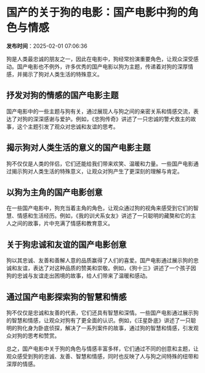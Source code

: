 # 国产的关于狗的电影：国产电影中狗的角色与情感

**发布时间**：2025-02-01 07:06:36

狗是人类最忠诚的朋友之一，因此在电影中，狗经常扮演重要角色，让观众深受感动。国产电影也不例外，许多优秀的国产电影以狗为主题，传递着对狗的深厚情感，并揭示了狗对人类生活的特殊意义。

## 抒发对狗的情感的国产电影主题

国产电影中的一些主题与狗有关，通过展现人与狗之间的亲密关系和情感交流，表达了对狗的深深感谢与爱护。例如，《忠狗传奇》讲述了一只忠诚的警犬救主的故事，这个主题引发了观众对忠诚和友谊的思考。

## 揭示狗对人类生活的意义的国产电影主题

狗不仅仅是人类的伴侣，它们还能给我们带来欢笑、温暖和力量。一些国产电影通过揭示狗对人类生活的特殊意义，让观众对狗产生了更深刻的理解与肯定。

## 以狗为主角的国产电影创意

在一些国产电影中，狗充当着主角的角色，让观众通过狗的视角来感受到它们的智慧、情感和生活经历。例如，《我的训犬系女友》讲述了一只聪明的藏獒和它的主人之间的故事，片中充满了情感和教育意义。

## 关于狗忠诚和友谊的国产电影创意

狗以其忠诚、友善和善解人意的品质赢得了人们的喜爱。国产电影通过展示狗的忠诚和友谊，表达了对这种品质的赞美和崇敬。例如，《狗十三》讲述了一个孩子因狗的忠诚与友谊走出困境的故事，给人们带来了温暖和感动。

## 通过国产电影探索狗的智慧和情感

狗不仅仅是忠诚和友善的代表，它们还具有智慧和深情。一些国产电影通过展示狗的智慧和情感，让观众对狗有了更全面的认识。例如，《汪星卧底》讲述了一只聪明的狗化身为卧底侦探，解决了一系列案件的故事，通过狗的智慧和情感，引发观众对狗的思考和赞赏。

总之，国产电影中关于狗的角色与情感丰富多样，它们通过不同的创意和主题，让观众感受到狗的忠诚、友善、智慧和情感，同时也反映了人与狗之间特殊的纽带和深厚的情感。